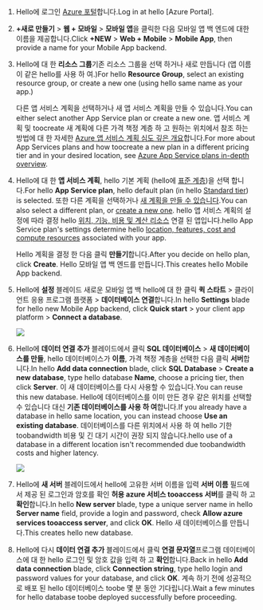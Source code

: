 1. <span data-ttu-id="bd3ca-101">Hello에 로그인 [Azure 포털]합니다.</span><span class="sxs-lookup"><span data-stu-id="bd3ca-101">Log in at hello [Azure Portal].</span></span>
2. <span data-ttu-id="bd3ca-102">**+새로 만들기** > **웹 + 모바일** > **모바일 앱**을 클릭한 다음 모바일 앱 백 엔드에 대한 이름을 제공합니다.</span><span class="sxs-lookup"><span data-stu-id="bd3ca-102">Click **+NEW** > **Web + Mobile** > **Mobile App**, then provide a name for your Mobile App backend.</span></span>
3. <span data-ttu-id="bd3ca-103">Hello에 대 한 **리소스 그룹**기존 리소스 그룹을 선택 하거나 새로 만듭니다 (앱 이름이 같은 hello를 사용 하 여.)</span><span class="sxs-lookup"><span data-stu-id="bd3ca-103">For hello **Resource Group**, select an existing resource group, or create a new one (using hello same name as your app.)</span></span> 
   
    <span data-ttu-id="bd3ca-104">다른 앱 서비스 계획을 선택하거나 새 앱 서비스 계획을 만들 수 있습니다.</span><span class="sxs-lookup"><span data-stu-id="bd3ca-104">You can either select another App Service plan or create a new one.</span></span> <span data-ttu-id="bd3ca-105">앱 서비스 계획 및 toocreate 새 계획에 다른 가격 책정 계층 하 고 원하는 위치에서 참조 하는 방법에 대 한 자세한 [Azure 앱 서비스 계획 심도 깊은 개요](../articles/app-service/azure-web-sites-web-hosting-plans-in-depth-overview.md)합니다.</span><span class="sxs-lookup"><span data-stu-id="bd3ca-105">For more about App Services plans and how toocreate a new plan in a different pricing tier and in your desired location, see [Azure App Service plans in-depth overview](../articles/app-service/azure-web-sites-web-hosting-plans-in-depth-overview.md).</span></span>
4. <span data-ttu-id="bd3ca-106">Hello에 대 한 **앱 서비스 계획**, hello 기본 계획 (hello에 [표준 계층](https://azure.microsoft.com/pricing/details/app-service/))을 선택 합니다.</span><span class="sxs-lookup"><span data-stu-id="bd3ca-106">For hello **App Service plan**, hello default plan (in hello [Standard tier](https://azure.microsoft.com/pricing/details/app-service/)) is selected.</span></span> <span data-ttu-id="bd3ca-107">또한 다른 계획을 선택하거나 [새 계획을 만들 수 있습니다](../articles/app-service/azure-web-sites-web-hosting-plans-in-depth-overview.md#create-an-app-service-plan).</span><span class="sxs-lookup"><span data-stu-id="bd3ca-107">You can also  select a different plan, or [create a new one](../articles/app-service/azure-web-sites-web-hosting-plans-in-depth-overview.md#create-an-app-service-plan).</span></span> <span data-ttu-id="bd3ca-108">hello 앱 서비스 계획의 설정에 따라 결정 hello [위치, 기능, 비용 및 계산 리소스](https://azure.microsoft.com/pricing/details/app-service/) 연결 된 앱입니다.</span><span class="sxs-lookup"><span data-stu-id="bd3ca-108">hello App Service plan's settings determine hello [location, features, cost and compute resources](https://azure.microsoft.com/pricing/details/app-service/) associated with your app.</span></span> 
   
    <span data-ttu-id="bd3ca-109">Hello 계획을 결정 한 다음 클릭 **만들기**합니다.</span><span class="sxs-lookup"><span data-stu-id="bd3ca-109">After you decide on hello plan, click **Create**.</span></span> <span data-ttu-id="bd3ca-110">Hello 모바일 앱 백 엔드를 만듭니다.</span><span class="sxs-lookup"><span data-stu-id="bd3ca-110">This creates hello Mobile App backend.</span></span> 
5. <span data-ttu-id="bd3ca-111">Hello에 **설정** 블레이드 새로운 모바일 앱 백 hello에 대 한 클릭 **퀵 스타트** > 클라이언트 응용 프로그램 플랫폼 > **데이터베이스 연결**합니다.</span><span class="sxs-lookup"><span data-stu-id="bd3ca-111">In hello **Settings** blade for hello new Mobile App backend, click **Quick start** > your client app platform > **Connect a database**.</span></span> 
   
    ![](./media/app-service-mobile-dotnet-backend-create-new-service/dotnet-backend-create-data-connection.png)
6. <span data-ttu-id="bd3ca-112">Hello에 **데이터 연결 추가** 블레이드에서 클릭 **SQL 데이터베이스** > **새 데이터베이스를 만들**, hello 데이터베이스가 **이름**, 가격 책정 계층을 선택한 다음 클릭 **서버**합니다.</span><span class="sxs-lookup"><span data-stu-id="bd3ca-112">In hello **Add data connection** blade, click **SQL Database** > **Create a new database**, type hello database **Name**, choose a pricing tier, then click **Server**.</span></span>  <span data-ttu-id="bd3ca-113">이 새 데이터베이스를 다시 사용할 수 있습니다.</span><span class="sxs-lookup"><span data-stu-id="bd3ca-113">You can reuse this new database.</span></span> <span data-ttu-id="bd3ca-114">Hello에 데이터베이스를 이미 만든 경우 같은 위치를 선택할 수 있습니다 대신 **기존 데이터베이스를 사용 하 여**합니다.</span><span class="sxs-lookup"><span data-stu-id="bd3ca-114">If you already have a database in hello same location, you can instead choose **Use an existing database**.</span></span> <span data-ttu-id="bd3ca-115">데이터베이스를 다른 위치에서 사용 하 여 hello 기한 toobandwidth 비용 및 긴 대기 시간이 권장 되지 않습니다.</span><span class="sxs-lookup"><span data-stu-id="bd3ca-115">hello use of a database in a different location isn't recommended due toobandwidth costs and higher latency.</span></span>
   
    ![](./media/app-service-mobile-dotnet-backend-create-new-service/dotnet-backend-create-db.png)
7. <span data-ttu-id="bd3ca-116">Hello에 **새 서버** 블레이드에서 hello에 고유한 서버 이름을 입력 **서버 이름** 필드에서 제공 된 로그인과 암호를 확인 **허용 azure 서비스 tooaccess 서버**를 클릭 하 고 **확인**합니다.</span><span class="sxs-lookup"><span data-stu-id="bd3ca-116">In hello **New server** blade, type a unique server name in hello **Server name** field, provide a login and password, check **Allow azure services tooaccess server**, and click **OK**.</span></span> <span data-ttu-id="bd3ca-117">Hello 새 데이터베이스를 만듭니다.</span><span class="sxs-lookup"><span data-stu-id="bd3ca-117">This creates hello new database.</span></span>
8. <span data-ttu-id="bd3ca-118">Hello에 다시 **데이터 연결 추가** 블레이드에서 클릭 **연결 문자열**프로그램 데이터베이스에 대 한 hello 로그인 및 암호 값을 입력 하 고 **확인**합니다.</span><span class="sxs-lookup"><span data-stu-id="bd3ca-118">Back in hello **Add data connection** blade, click **Connection string**, type hello login and password values for your database, and click **OK**.</span></span> <span data-ttu-id="bd3ca-119">계속 하기 전에 성공적으로 배포 된 hello 데이터베이스 toobe 몇 분 동안 기다립니다.</span><span class="sxs-lookup"><span data-stu-id="bd3ca-119">Wait a few minutes for hello database toobe deployed successfully before proceeding.</span></span>

<!-- URLs. -->
[Azure 포털]: https://portal.azure.com/
